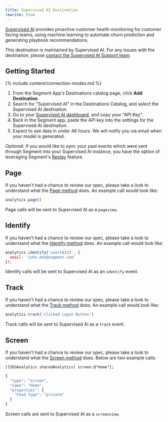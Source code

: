 ```yaml
---
title: Supervised AI Destination
rewrite: true
---
```


[Supervised AI](https://supervisedai.com/?utm_source=segmentio&utm_medium=docs&utm_campaign=partners) provides proactive customer health monitoring for customer facing teams, using machine learning to automate churn prediction and generating playbook recommendations.

This destination is maintained by Supervised AI. For any issues with the destination, please [contact the Supervised AI Support team](mailto:support@supervisedai.com).

## Getting Started

{% include content/connection-modes.md %}


1. From the Segment App's Destinations catalog page, click **Add Destination**.
2. Search for "Supervised AI" in the Destinations Catalog, and select the Supervised AI destination.
3. Go to your [Supervised AI dashboard](https://supervisedai.com/integrations), and copy your "API Key". 
4. Back in the Segment app, paste the API key into the settings for the Supervised AI destination.
4. Expect to see data in under 48 hours. We will notify you via email when your model is generated.

*Optional:* If you would like to sync your past events which were sent through Segment into your Supervised AI instance, you have the option of leveraging Segment's [Replay](https://segment.com/docs/guides/what-is-replay/) feature.

## Page

If you haven't had a chance to review our spec, please take a look to understand what the [Page method](https://segment.com/docs/spec/page/) does. An example call would look like:

```js
analytics.page()
```

Page calls will be sent to Supervised AI as a `pageview`.

## Identify

If you haven't had a chance to review our spec, please take a look to understand what the [Identify method](https://segment.com/docs/spec/identify/) does. An example call would look like:

```js
analytics.identify('userId123', {
  email: 'john.doe@segment.com'
});
```

Identify calls will be sent to Supervised AI as an `identify` event.

## Track

If you haven't had a chance to review our spec, please take a look to understand what the [Track method](https://segment.com/docs/spec/track/) does. An example call would look like:

```js
analytics.track('Clicked Login Button')
```

Track calls will be sent to Supervised AI as a `track` event.

## Screen

If you haven't had a chance to review our spec, please take a look to understand what the [Screen method](https://segment.com/docs/connections/spec/screen/) does. Below are two example calls:

```objc
[[SEGAnalytics sharedAnalytics] screen:@"Home"];
```

```js
{
  "type": "screen",
  "name": "Home",
  "properties": {
    "Feed Type": "private"
  }
}
```
Screen calls are sent to Supervised AI as a `screenview`.
